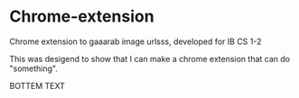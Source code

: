 # Chrome-extension
Chrome extension to gaaarab image urlsss, developed for IB CS 1-2

This was desigend to show that I can make a chrome extension that can do "something".

BOTTEM TEXT

